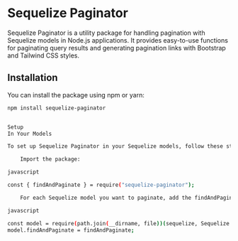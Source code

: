 # Sequelize Paginator

Sequelize Paginator is a utility package for handling pagination with Sequelize models in Node.js applications. It provides easy-to-use functions for paginating query results and generating pagination links with Bootstrap and Tailwind CSS styles.

## Installation

You can install the package using npm or yarn:

```bash
npm install sequelize-paginator


Setup
In Your Models

To set up Sequelize Paginator in your Sequelize models, follow these steps:

    Import the package:

javascript

const { findAndPaginate } = require("sequelize-paginator");

    For each Sequelize model you want to paginate, add the findAndPaginate function to it. For example:

javascript

const model = require(path.join(__dirname, file))(sequelize, Sequelize.DataTypes);
model.findAndPaginate = findAndPaginate;
